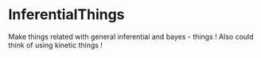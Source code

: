 # InferentialThings
Make  things related   with   general   inferential  and bayes  - things ! Also  could   think  of  using  kinetic  things !
